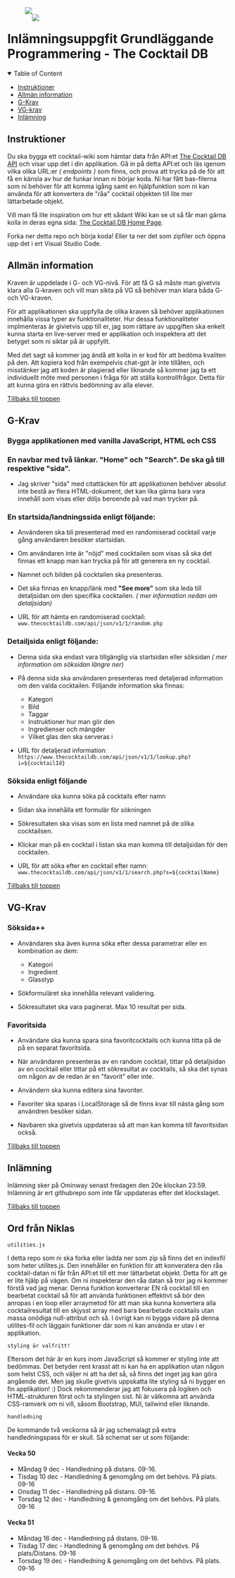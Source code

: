 <figure style="position: relative;">
<image src="logo.png" style="position: absolute; top: 1rem; left: 1rem;">
<image src="https://external-content.duckduckgo.com/iu/?u=https%3A%2F%2Fwww.themixer.com%2Fen-uk%2Fwp-content%2Fuploads%2Fsites%2F3%2F2022%2F07%2F240.US_What-are-the-6-Basic-Cocktails_Canva_MAETwXrV7rQ-the-rose-exotic-cocktails-and-fruits-on-pink-760x380.jpg&f=1&nofb=1&ipt=36148d1ede41d055b08a01be00158852736477beeec8eabc97f38ff1edb8bcf0&ipo=images">
</figure>

# Inlämningsuppgfit Grundläggande Programmering - The Cocktail DB

<details open>
  <summary>Table of Content</summary>

- [Instruktioner](#instruktioner)
- [Allmän information](#allmän-information)
- [G-Krav](#g-krav)
- [VG-krav](#vg-krav)
- [Inlämning](#inlämning)

</details>

## Instruktioner

Du ska bygga ett cocktail-wiki som hämtar data från API:et [The Cocktail DB API](https://www.thecocktaildb.com/api.php) och visar upp det i din applikation. Gå in på detta API:et och läs igenom vilka olika URL:er _( endpoints )_ som finns, och prova att trycka på de för att få en känsla av hur de funkar innan ni börjar koda. Ni har fått bas-filerna som ni behöver för att komma igång samt en hjälpfunktion som ni kan använda för att konvertera de "råa" cocktail objekten till lite mer lättarbetade objekt.

Vill man få lite inspiration om hur ett sådant Wiki kan se ut så får man gärna kolla in deras egna sida: [The Cocktail DB Home Page](https://www.thecocktaildb.com/).

Forka ner detta repo och börja koda! Eller ta ner det som zipfiler och öppna upp det i ert Visual Studio Code.

## Allmän information

Kraven är uppdelade i G- och VG-nivå. För att få G så måste man givetvis klara alla G-kraven och vill man sikta på VG så behöver man klara båda G- och VG-kraven.

För att applikationen ska uppfylla de olika kraven så behöver applikationen innehålla vissa typer av funktionaliteter. Hur dessa funktionaliteter implmenteras är givietvis upp till er, jag som rättare av uppgiften ska enkelt kunna starta en live-server med er applikation och inspektera att det betyget som ni siktar på är uppfyllt.

Med det sagt så kommer jag ändå att kolla in er kod för att bedöma kvaliten på den. Att kopiera kod från exempelvis chat-gpt är inte tillåten, och misstänker jag att koden är plagierad eller liknande så kommer jag ta ett individuellt möte med personen i fråga för att ställa kontrollfrågor. Detta för att kunna göra en rättvis bedömning av alla elever.

[Tillbaks till toppen](#inlämningsuppgfit-grundläggande-programmering---the-cocktail-db)

## G-Krav

### Bygga applikationen med vanilla JavaScript, HTML och CSS

### En navbar med två länkar. "Home" och "Search". De ska gå till respektive "sida".

- Jag skriver "sida" med citattäcken för att applikationen behöver absolut inte bestå av flera HTML-dokument, det kan lika gärna bara vara innehåll som visas eller döljs beroende på vad man trycker på.

### En startsida/landningssida enligt följande:

- Använderen ska bli presenterad med en randomiserad cocktail varje gång användaren besöker startsidan.

- Om användaren inte är "nöjd" med cocktailen som visas så ska det finnas ett knapp man kan trycka på för att generera en ny cocktail.

- Namnet och bilden på cocktailen ska presenteras.

- Det ska finnas en knapp/länk med **"See more"** som ska leda till detaljsidan om den specifika cocktailen. _( mer information nedan om detaljsidan)_

- URL för att hämta en randomiserad cocktail: `www.thecocktaildb.com/api/json/v1/1/random.php`

### Detailjsida enligt följande:

- Denna sida ska endast vara tillgänglig via startsidan eller söksidan _( mer information om söksidan längre ner)_

- På denna sida ska användaren presenteras med detaljerad information om den valda cocktailen. Följande information ska finnas:

  - Kategori
  - Bild
  - Taggar
  - Instruktioner hur man gör den
  - Ingredienser och mängder
  - Vilket glas den ska serveras i

- URL för detaljerad information: `https://www.thecocktaildb.com/api/json/v1/1/lookup.php?i=${cocktailId}`

### Söksida enligt följande

- Användare ska kunna söka på cocktails efter namn

- Sidan ska innehålla ett formulär för sökningen

- Sökresultaten ska visas som en lista med namnet på de olika cocktailsen.

- Klickar man på en cocktail i listan ska man komma till detaljsidan för den cocktailen.

- URL för att söka efter en cocktail efter namn: `www.thecocktaildb.com/api/json/v1/1/search.php?s=${cocktailName}
`

[Tillbaks till toppen](#inlämningsuppgfit-grundläggande-programmering---the-cocktail-db)

## VG-Krav

### Söksida++

- Användaren ska även kunna söka efter dessa parametrar eller en kombination av dem:

  - Kategori
  - Ingredient
  - Glasstyp

- Sökformuläret ska innehålla relevant validering.

- Sökresultatet ska vara paginerat. Max 10 resultat per sida.

### Favoritsida

- Användare ska kunna spara sina favoritcocktails och kunna titta på de på en separat favoritsida.

- När användaren presenteras av en random cocktail, tittar på detaljsidan av en cocktail eller tittar på ett sökresultat av cocktails, så ska det synas om någon av de redan är en "favorit" eller inte.

- Användern ska kunna editera sina favoriter.

- Favoriter ska sparas i LocalStorage så de finns kvar till nästa gång som användren besöker sidan.

- Navbaren ska givetvis uppdateras så att man kan komma till favoritsidan också.

[Tillbaks till toppen](#inlämningsuppgfit-grundläggande-programmering---the-cocktail-db)

## Inlämning

Inlämning sker på Ominway senast fredagen den 20e klockan 23:59. Inlämning är ert githubrepo som inte får uppdateras efter det klockslaget.

[Tillbaks till toppen](#inlämningsuppgfit-grundläggande-programmering---the-cocktail-db)

## Ord från Niklas

`utilities.js`

I detta repo som ni ska forka eller ladda ner som zip så finns det en indexfil som heter utilites.js. Den innehåller en funktion för att konveratera den råa cocktail-datan ni får från API:et till ett mer lättarbetat objekt. Detta för att ge er lite hjälp på vägen. Om ni inspekterar den råa datan så tror jag ni kommer förstå vad jag menar. Denna funktion konverterar EN rå cocktail till en bearbetat cocktail så för att använda funktionen effektivt så bör den anropas i en loop eller arraymetod för att man ska kunna konvertera alla cocktailresultat till en skjysst array med bara bearbetade cocktails utan massa onödiga null-attribut och så. I övrigt kan ni bygga vidare på denna utilites-fil och läggain funktioner där som ni kan använda er utav i er applikation.

`styling är valfritt!`

Eftersom det här är en kurs inom JavaScript så kommer er styling inte att bedömmas. Det betyder rent krasst att ni kan ha en applikation utan någon som helst CSS, och väljer ni att ha det så, så finns det inget jag kan göra angående det. Men jag skulle givetvis uppskatta lite styling så ni bygger en fin applikation! :) Dock rekommenderar jag att fokusera på logiken och HTML-strukturen först och ta stylingen sist. Ni är välkomna att använda CSS-ramverk om ni vill, såsom Bootstrap, MUI, tailwind eller liknande. 


`handledning`

De kommande två veckorna så är jag schemalagt på extra handledningspass för er skull. Så schemat ser ut som följande:

#### Vecka 50

- Måndag 9 dec - Handledning på distans. 09-16.
- Tisdag 10 dec - Handledning & genomgång om det behövs. På plats. 09-16
- Onsdag 11 dec - Handledning på distans. 09-16.
- Torsdag 12 dec - Handledning & genomgång om det behövs. På plats. 09-16

#### Vecka 51

- Måndag 16 dec - Handledning på distans. 09-16.
- Tisdag 17 dec - Handledning & genomgång om det behövs. På plats/Distans. 09-16
- Torsdag 19 dec - Handledning & genomgång om det behövs. På plats. 09-16